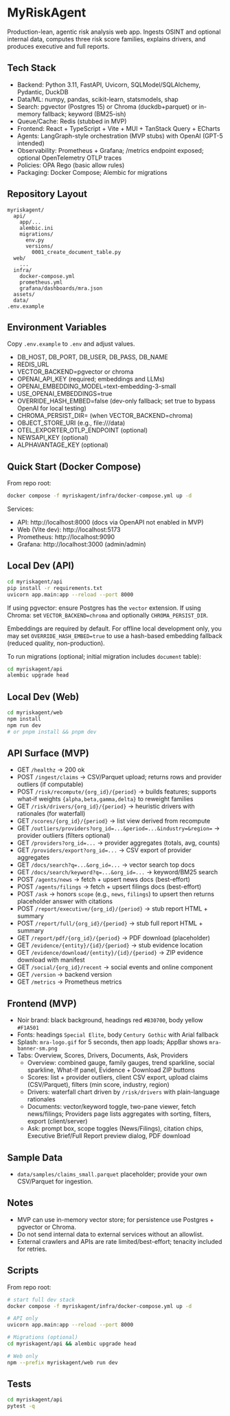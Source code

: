 # MyRiskAgent

Production-lean, agentic risk analysis web app. Ingests OSINT and optional internal data, computes three risk score families, explains drivers, and produces executive and full reports.

## Tech Stack
- Backend: Python 3.11, FastAPI, Uvicorn, SQLModel/SQLAlchemy, Pydantic, DuckDB
- Data/ML: numpy, pandas, scikit-learn, statsmodels, shap
- Search: pgvector (Postgres 15) or Chroma (duckdb+parquet) or in-memory fallback; keyword (BM25-ish)
- Queue/Cache: Redis (stubbed in MVP)
- Frontend: React + TypeScript + Vite + MUI + TanStack Query + ECharts
- Agents: LangGraph-style orchestration (MVP stubs) with OpenAI (GPT-5 intended)
- Observability: Prometheus + Grafana; /metrics endpoint exposed; optional OpenTelemetry OTLP traces
- Policies: OPA Rego (basic allow rules)
- Packaging: Docker Compose; Alembic for migrations

## Repository Layout
```
myriskagent/
  api/
    app/...
    alembic.ini
    migrations/
      env.py
      versions/
        0001_create_document_table.py
  web/
    ...
  infra/
    docker-compose.yml
    prometheus.yml
    grafana/dashboards/mra.json
  assets/
  data/
.env.example
```

## Environment Variables
Copy `.env.example` to `.env` and adjust values.
- DB_HOST, DB_PORT, DB_USER, DB_PASS, DB_NAME
- REDIS_URL
- VECTOR_BACKEND=pgvector or chroma
- OPENAI_API_KEY (required; embeddings and LLMs)
- OPENAI_EMBEDDING_MODEL=text-embedding-3-small
- USE_OPENAI_EMBEDDINGS=true
- OVERRIDE_HASH_EMBED=false (dev-only fallback; set true to bypass OpenAI for local testing)
- CHROMA_PERSIST_DIR= (when VECTOR_BACKEND=chroma)
- OBJECT_STORE_URI (e.g., file:///data)
- OTEL_EXPORTER_OTLP_ENDPOINT (optional)
- NEWSAPI_KEY (optional)
- ALPHAVANTAGE_KEY (optional)

## Quick Start (Docker Compose)
From repo root:
```bash
docker compose -f myriskagent/infra/docker-compose.yml up -d
```
Services:
- API: http://localhost:8000 (docs via OpenAPI not enabled in MVP)
- Web (Vite dev): http://localhost:5173
- Prometheus: http://localhost:9090
- Grafana: http://localhost:3000 (admin/admin)

## Local Dev (API)
```bash
cd myriskagent/api
pip install -r requirements.txt
uvicorn app.main:app --reload --port 8000
```

If using pgvector: ensure Postgres has the `vector` extension. If using Chroma: set `VECTOR_BACKEND=chroma` and optionally `CHROMA_PERSIST_DIR`.

Embeddings are required by default. For offline local development only, you may set `OVERRIDE_HASH_EMBED=true` to use a hash-based embedding fallback (reduced quality, non-production).

To run migrations (optional; initial migration includes `document` table):
```bash
cd myriskagent/api
alembic upgrade head
```

## Local Dev (Web)
```bash
cd myriskagent/web
npm install
npm run dev
# or pnpm install && pnpm dev
```

## API Surface (MVP)
- GET `/healthz` → 200 ok
- POST `/ingest/claims` → CSV/Parquet upload; returns rows and provider outliers (if computable)
- POST `/risk/recompute/{org_id}/{period}` → builds features; supports what‑if weights `{alpha,beta,gamma,delta}` to reweight families
- GET `/risk/drivers/{org_id}/{period}` → heuristic drivers with rationales (for waterfall)
- GET `/scores/{org_id}/{period}` → list view derived from recompute
- GET `/outliers/providers?org_id=...&period=...&industry=&region=` → provider outliers (filters optional)
- GET `/providers?org_id=...` → provider aggregates (totals, avg, counts)
- GET `/providers/export?org_id=...` → CSV export of provider aggregates
- GET `/docs/search?q=...&org_id=...` → vector search top docs
- GET `/docs/search/keyword?q=...&org_id=...` → keyword/BM25 search
- POST `/agents/news` → fetch + upsert news docs (best-effort)
- POST `/agents/filings` → fetch + upsert filings docs (best-effort)
- POST `/ask` → honors `scope` (e.g., `news`, `filings`) to upsert then returns placeholder answer with citations
- POST `/report/executive/{org_id}/{period}` → stub report HTML + summary
- POST `/report/full/{org_id}/{period}` → stub full report HTML + summary
- GET `/report/pdf/{org_id}/{period}` → PDF download (placeholder)
- GET `/evidence/{entity}/{id}/{period}` → stub evidence location
- GET `/evidence/download/{entity}/{id}/{period}` → ZIP evidence download with manifest
- GET `/social/{org_id}/recent` → social events and online component
- GET `/version` → backend version
- GET `/metrics` → Prometheus metrics

## Frontend (MVP)
- Noir brand: black background, headings red `#B30700`, body yellow `#F1A501`
- Fonts: headings `Special Elite`, body `Century Gothic` with Arial fallback
- Splash: `mra-logo.gif` for 5 seconds, then app loads; AppBar shows `mra-banner-sm.png`
- Tabs: Overview, Scores, Drivers, Documents, Ask, Providers
  - Overview: combined gauge, family gauges, trend sparkline, social sparkline, What-If panel, Evidence + Download ZIP buttons
  - Scores: list + provider outliers, client CSV export, upload claims (CSV/Parquet), filters (min score, industry, region)
  - Drivers: waterfall chart driven by `/risk/drivers` with plain-language rationales
  - Documents: vector/keyword toggle, two-pane viewer, fetch news/filings; Providers page lists aggregates with sorting, filters, export (client/server)
  - Ask: prompt box, scope toggles (News/Filings), citation chips, Executive Brief/Full Report preview dialog, PDF download

## Sample Data
- `data/samples/claims_small.parquet` placeholder; provide your own CSV/Parquet for ingestion.

## Notes
- MVP can use in-memory vector store; for persistence use Postgres + pgvector or Chroma.
- Do not send internal data to external services without an allowlist.
- External crawlers and APIs are rate limited/best-effort; tenacity included for retries.

## Scripts
From repo root:
```bash
# start full dev stack
docker compose -f myriskagent/infra/docker-compose.yml up -d

# API only
uvicorn app.main:app --reload --port 8000

# Migrations (optional)
cd myriskagent/api && alembic upgrade head

# Web only
npm --prefix myriskagent/web run dev
```

## Tests
```bash
cd myriskagent/api
pytest -q
```
